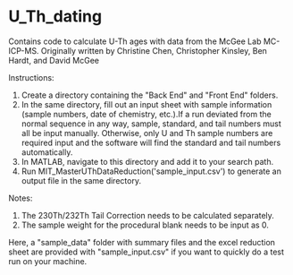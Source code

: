 # U_Th_dating
Contains code to calculate U-Th ages with data from the McGee Lab MC-ICP-MS. 
Originally written by Christine Chen, Christopher Kinsley, Ben Hardt, and David McGee


Instructions:
1. Create a directory containing the "Back End" and "Front End" folders.
2. In the same directory, fill out an input sheet with sample information (sample numbers, date of chemistry, etc.).If a run deviated from the normal sequence in any way, sample, standard, and tail numbers must all be input manually. Otherwise, only U and Th sample numbers are required input and the software will find the standard and tail numbers automatically. 
3. In MATLAB, navigate to this directory and add it to your search path. 
4. Run MIT_MasterUThDataReduction('sample_input.csv') to generate an output file in the same directory.

Notes:
1. The 230Th/232Th Tail Correction needs to be calculated separately.
2. The sample weight for the procedural blank needs to be input as 0.


Here, a "sample_data" folder with summary files and the excel reduction sheet are provided with "sample_input.csv" if you want to quickly do a test run on your machine.
